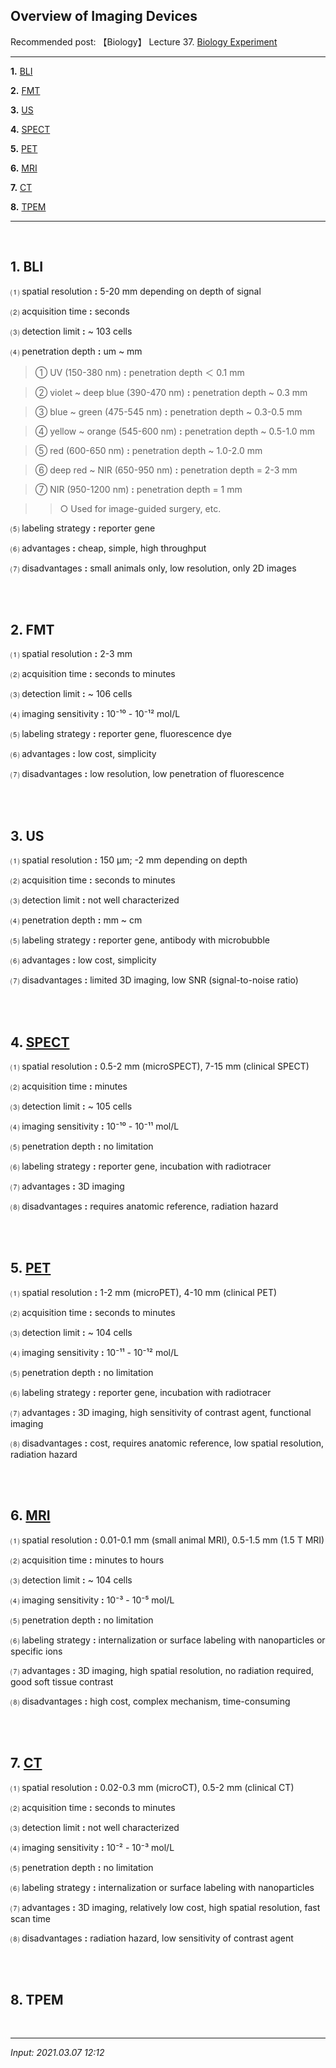 ## **Overview of Imaging Devices**

Recommended post: 【Biology】 Lecture 37. [Biology Experiment](https://jb243.github.io/pages/1481)

---

**1.** [BLI](#1-bli)

**2.** [FMT](#2-fmt)

**3.** [US](#3-us)

**4.** [SPECT](#4-spect)

**5.** [PET](#5-pet)

**6.** [MRI](#6-mri)

**7.** [CT](#7-ct)

**8.** [TPEM](#8-tpem)

---

<br>

## **1. BLI**

 ⑴ spatial resolution **:** 5-20 mm depending on depth of signal

 ⑵ acquisition time **:** seconds

 ⑶ detection limit **:** ~ 103 cells

 ⑷ penetration depth **:** um ~ mm

> ① UV (150-380 nm) **:** penetration depth ＜ 0.1 mm  

> ② violet ~ deep blue (390-470 nm) **:** penetration depth ~ 0.3 mm  

> ③ blue ~ green (475-545 nm) **:** penetration depth ~ 0.3-0.5 mm  

> ④ yellow ~ orange (545-600 nm) **:** penetration depth ~ 0.5-1.0 mm  

> ⑤ red (600-650 nm) **:** penetration depth ~ 1.0-2.0 mm  

> ⑥ deep red ~ NIR (650-950 nm) **:** penetration depth = 2-3 mm  

> ⑦ NIR (950-1200 nm) **:** penetration depth = 1 mm  

>> ○ Used for image-guided surgery, etc.

 ⑸ labeling strategy **:** reporter gene

 ⑹ advantages **:** cheap, simple, high throughput

 ⑺ disadvantages **:** small animals only, low resolution, only 2D images

<br>

<br>

## **2. FMT**

 ⑴ spatial resolution **:** 2-3 mm

 ⑵ acquisition time **:** seconds to minutes

 ⑶ detection limit **:** ~ 106 cells

 ⑷ imaging sensitivity **:** 10⁻¹⁰ \- 10⁻¹² mol/L

 ⑸ labeling strategy **:** reporter gene, fluorescence dye

 ⑹ advantages **:** low cost, simplicity

 ⑺ disadvantages **:** low resolution, low penetration of fluorescence

<br>

<br>

## **3. US**

 ⑴ spatial resolution **:** 150 μm; -2 mm depending on depth

 ⑵ acquisition time **:** seconds to minutes

 ⑶ detection limit **:** not well characterized

 ⑷ penetration depth **:** mm ~ cm

 ⑸ labeling strategy **:** reporter gene, antibody with microbubble

 ⑹ advantages **:** low cost, simplicity

 ⑺ disadvantages **:** limited 3D imaging, low SNR (signal-to-noise ratio)

<br>

<br>

## **4. [SPECT](https://jb243.github.io/pages/2079)**

 ⑴ spatial resolution **:** 0.5-2 mm (microSPECT), 7-15 mm (clinical SPECT)

 ⑵ acquisition time **:** minutes

 ⑶ detection limit **:** ~ 105 cells

 ⑷ imaging sensitivity **:** 10⁻¹⁰ \- 10⁻¹¹ mol/L

 ⑸ penetration depth **:** no limitation

 ⑹ labeling strategy **:** reporter gene, incubation with radiotracer

 ⑺ advantages **:** 3D imaging

 ⑻ disadvantages **:** requires anatomic reference, radiation hazard

<br>

<br>

## **5. [PET](https://jb243.github.io/pages/2062)**

 ⑴ spatial resolution **:** 1-2 mm (microPET), 4-10 mm (clinical PET)

 ⑵ acquisition time **:** seconds to minutes

 ⑶ detection limit **:** ~ 104 cells

 ⑷ imaging sensitivity **:** 10⁻¹¹ \- 10⁻¹² mol/L

 ⑸ penetration depth **:** no limitation

 ⑹ labeling strategy **:** reporter gene, incubation with radiotracer

 ⑺ advantages **:** 3D imaging, high sensitivity of contrast agent, functional imaging

 ⑻ disadvantages **:** cost, requires anatomic reference, low spatial resolution, radiation hazard

<br>

<br>

## **6. [MRI](https://jb243.github.io/pages/1842)**

 ⑴ spatial resolution **:** 0.01-0.1 mm (small animal MRI), 0.5-1.5 mm (1.5 T MRI)

 ⑵ acquisition time **:** minutes to hours

 ⑶ detection limit **:** ~ 104 cells

 ⑷ imaging sensitivity **:** 10⁻³ \- 10⁻⁵ mol/L

 ⑸ penetration depth **:** no limitation

 ⑹ labeling strategy **:** internalization or surface labeling with nanoparticles or specific ions

 ⑺ advantages **:** 3D imaging, high spatial resolution, no radiation required, good soft tissue contrast

 ⑻ disadvantages **:** high cost, complex mechanism, time-consuming

<br>

<br>

## **7. [CT](https://jb243.github.io/pages/1050)**

 ⑴ spatial resolution **:** 0.02-0.3 mm (microCT), 0.5-2 mm (clinical CT)

 ⑵ acquisition time **:** seconds to minutes

 ⑶ detection limit **:** not well characterized

 ⑷ imaging sensitivity **:** 10⁻² \- 10⁻³ mol/L

 ⑸ penetration depth **:** no limitation

 ⑹ labeling strategy **:** internalization or surface labeling with nanoparticles

 ⑺ advantages **:** 3D imaging, relatively low cost, high spatial resolution, fast scan time

 ⑻ disadvantages **:** radiation hazard, low sensitivity of contrast agent

<br>

<br>

## **8. TPEM**

<br>

---

_Input: 2021.03.07 12:12_